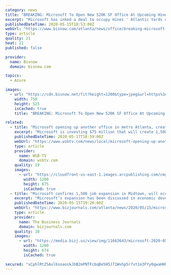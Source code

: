 ```yaml
---
category: news
title: "BREAKING: Microsoft To Open New 520K SF Office At Upcoming Hines Project"
excerpt: "Microsoft has inked a deal to occupy Hines ' Atlantic Yards development at Atlantic Station in Midtown, Georgia Gov. Brian Kemp announced Friday. The company is expected to occupy the entirety of the two-building project,"
publishedDateTime: 2020-05-15T18:53:00Z
webUrl: "https://www.bisnow.com/atlanta/news/office/breaking-microsoft-opening-major-client-facing-office-with-1500-new-jobs-in-midtown-104432"
type: article
quality: 21
heat: 21
published: false

provider:
  name: Bisnow
  domain: bisnow.com

topics:
  - Azure

images:
  - url: "https://cdn.bisnow.net/fit?height=1200&type=jpeg&url=https%3A%2F%2Fs3.amazonaws.com%2Fcdn.bisnow.net%2Fcontent%2Fimages%2F2020%2F05%2F5ebed9d0342a5-building92microsoft.jpeg&width=1200&sign=cK4ZcVn6e_apfNCGe0YqeqAq34AMrGFnuIU0rk3ZbRA"
    width: 750
    height: 525
    isCached: true
    title: "BREAKING: Microsoft To Open New 520K SF Office At Upcoming Hines Project"

related:
  - title: "Microsoft opening up another office in metro Atlanta, creating 1,500 new jobs"
    excerpt: "Microsoft is investing $75 million that will create 1,500 new jobs. “We are excited that a global leader like Microsoft Corp. is expanding its investment in Georgia with tech jobs that will be truly beneficial to the company and our state,"
    publishedDateTime: 2020-05-17T18:59:00Z
    webUrl: "https://www.wsbtv.com/news/local/microsoft-opening-up-another-office-metro-atlanta-creating-1500-new-jobs/N7HHTTDBMFBEFEU7NVKFKXPT3U/"
    type: article
    provider:
      name: WSB-TV
      domain: wsbtv.com
    quality: 19
    images:
      - url: "https://cloudfront-us-east-1.images.arcpublishing.com/cmg/COEABQVPO6FT5YXM563W5YSTQY.jpg"
        width: 1200
        height: 675
        isCached: true
  - title: "Microsoft confirms 1,500 job expansion in Midtown, will occupy new project at Atlantic Station"
    excerpt: "Microsoft’s expansion has been discussed in economic development and real estate circles since last October, Atlanta Business Chronicle had previously reported."
    publishedDateTime: 2020-05-15T19:20:00Z
    webUrl: "https://www.bizjournals.com/atlanta/news/2020/05/15/microsoft-confirms-1-500-job-expansion-in-midtown.html"
    type: article
    provider:
      name: The Business Journals
      domain: bizjournals.com
    quality: 10
    images:
      - url: "https://media.bizj.us/view/img/11663643/microsoft-2020-05-15-at-24326-pm*1200xx1227-690-0-66.png"
        width: 1200
        height: 674
        isCached: true

secured: "xCphlRtZSAvlbsoaoskJbB2mPNTFcbqBe5H5J71Wvhp5r7xt1e3FYy0qwaHHhjsxYjixoSJkudnCxm2dj9u46zqcTX9tpolEqRKejX0vMRNPvhfeZic+nbJNYL3r6MHCCGXdG29de721KOTLQh+rkVdQ8P1iEqwwOJPMBYqDfnceKkBwnKfGrFGZbZxkiDGEpo0BcHURfuzoYnj8KKJPq1eI+W0HzxZLkaosO64M6RXd/wPF5RqpJdGPAuqypK3M+B54cv3QTNt+puwj0P7dgiay03b2czJI7QQ+b6z9BNdOf1YMtvFB4NplvRl86DcfBmusgZcmHDkiIBS27m10dTjK8nMYJSq9RJx6BMEAFuSCRjHWducPRCWC040BVFHNBWBG/hGbmZh5sLARdKmGI3/A4bEawLAogImqSUbQMW3QJ+gOFty61hy7ooP08I3hqNf8B9rxcXLgn813VddNCj/XaxFDDbIzGUZkc3kHpAk=;4y+PEkjIgIo1fRlm69AdjQ=="
---
```


